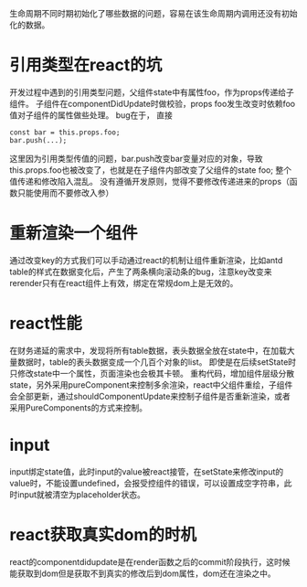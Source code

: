 
生命周期不同时期初始化了哪些数据的问题，容易在该生命周期内调用还没有初始化的数据。

# 引用类型在react的坑
开发过程中遇到的引用类型问题，父组件state中有属性foo，作为props传递给子组件。
子组件在componentDidUpdate时做校验，props foo发生改变时依赖foo值对子组件的属性做些处理。
bug在于，
直接
```
const bar = this.props.foo;
bar.push(...);
```
这里因为引用类型传值的问题，bar.push改变bar变量对应的对象，导致this.props.foo也被改变了，也就是在子组件内部改变了父组件的state foo;
整个值传递和修改陷入混乱。
没有遵循开发原则，觉得不要修改传递进来的props（函数只能使用而不要修改入参）


# 重新渲染一个组件
通过改变key的方式我们可以手动通过react的机制让组件重新渲染，比如antd table的样式在数据变化后，产生了两条横向滚动条的bug，注意key改变来rerender只有在react组件上有效，绑定在常规dom上是无效的。

# react性能
在财务递延的需求中，发现将所有table数据，表头数据全放在state中，在加载大量数据时，table的表头数据变成一个几百个对象的list。
即使是在后续setState时只修改state中一个属性，页面渲染也会极其卡顿。
重构代码，增加组件层级分散state，另外采用pureComponent来控制多余渲染，react中父组件重绘，子组件会全部更新，通过shouldComponentUpdate来控制子组件是否重新渲染，或者采用PureComponents的方式来控制。

# input
input绑定state值，此时input的value被react接管，在setState来修改input的value时，不能设置undefined，会报受控组件的错误，可以设置成空字符串，此时input就被清空为placeholder状态。

# react获取真实dom的时机
react的componentdidupdate是在render函数之后的commit阶段执行，这时候能获取到dom但是获取不到真实的修改后到dom属性，dom还在渲染之中。